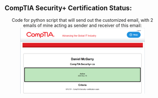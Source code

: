 <h2>CompTIA Security+ Certification Status:</h2>

<p align="center">
Code for python script that will send out the customized email, with 2 emails of mine acting as sender and receiver of this email: <br/>
<img src="security+ status.PNG" height="80%" width="80%" alt="Disk Sanitization Steps"/>
<br />

